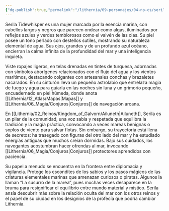 ```yaml
---
{"dg-publish":true,"permalink":"/lithernia/09-personajes/04-np-cs/serila-tidewhisper/","title":"Serila Tidewhisper","tags":["lithernia","personaje","elemental","Ailuneth"]}
---
```


Serila Tidewhisper es una mujer marcada por la esencia marina, con cabellos largos y negros que parecen ondear como algas, iluminados por reflejos azules y verdes temblorosos como el vaivén de las olas. Su piel posee un tono perlado con destellos sutiles, mostrando su naturaleza elemental de agua. Sus ojos, grandes y de un profundo azul océano, encierran la calma infinita de la profundidad del mar y una inteligencia inquieta.

Viste ropajes ligeros, en telas drenadas en tintes de turquesa, adornadas con símbolos aborígenes relacionados con el flujo del agua y los vientos marítimos, destacando colgantes con artesanales conchas y brazaletes nacarados. En su cinturón lleva un pequeño astrolabio que entrelaza magia de fuego y agua para guiarla en las noches sin luna y un grimorio pequeño, encuadernado en piel húmeda, donde anota [[Lithernia/12_Atlas/Mapas\|Mapas]] y [[Lithernia/06_Magia/Conjuros\|Conjuros]] de navegación arcana. 

En [[Lithernia/02_Reinos/Kingdom_of_Galvorn/Ailuneth\|Ailuneth]], Serila es un pilar de la comunidad, una voz sabia y respetada que equilibra la tradición y la magia práctica, convocando a veces mareas benignas o soplos de viento para salvar flotas. Sin embargo, su trayectoria está llena de secretos: ha trasegado con figuras del otro lado del mar y ha estudiado energías antiguas que muchos creían dormidas. Bajo sus cuidados, los navegantes acostumbran hacer ofrendas al mar, invocando [[Lithernia/06_Magia/Conjuros\|Conjuros]] protectores aprendidos con paciencia.

Su papel a menudo se encuentra en la frontera entre diplomacia y vigilancia. Protege los escondites de los sabios y los pasos mágicos de las criaturas elementales marinas que amenazan curiosos o piratas. Algunos la llaman “La susurro de la marea”, pues muchas veces desaparece en la bruma para resignificar el equilibrio entre mundo material y místico. Serila ansía descubrir más sobre la relación oculta del mar con los otros reinos y el papel de su ciudad en los designios de la profecía que podría cambiar Lithernia.